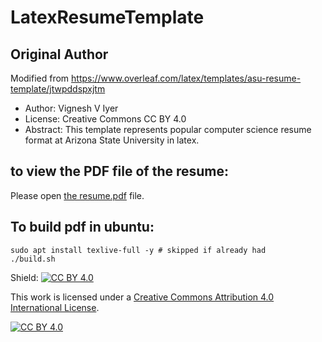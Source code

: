 # LatexResumeTemplate

## Original Author

Modified from https://www.overleaf.com/latex/templates/asu-resume-template/jtwpddspxjtm

- Author: Vignesh V Iyer
- License: Creative Commons CC BY 4.0
- Abstract: This template represents popular computer science resume format at Arizona State University in latex.

## to view the PDF file of the resume:

Please open [the resume.pdf](https://github.com/SeanKuo7/LatexResumeTemplate/blob/main/Sean.Bailey.Resume.pdf) file.

## To build pdf in ubuntu:

```
sudo apt install texlive-full -y # skipped if already had
./build.sh
```

Shield: [![CC BY 4.0][cc-by-shield]][cc-by]

This work is licensed under a
[Creative Commons Attribution 4.0 International License][cc-by].

[![CC BY 4.0][cc-by-image]][cc-by]

[cc-by]: http://creativecommons.org/licenses/by/4.0/
[cc-by-image]: https://i.creativecommons.org/l/by/4.0/88x31.png
[cc-by-shield]: https://img.shields.io/badge/License-CC%20BY%204.0-lightgrey.svg